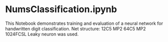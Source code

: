 # NumsClassification.ipynb

This Notebook demonstrates training and evaluation of a neural network for handwritten digit classification.
Net structure: 12C5 MP2 64C5 MP2 1024FCSL
Leaky neuron was used. 
